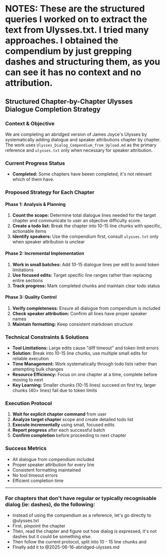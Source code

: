 # NOTES: These are the structured queries I worked on to extract the text from Ulysses.txt. I tried many approaches. I obtained the compendium by just grepping dashes and structuring them, as you can see it has no context and no attribution.

## **Structured Chapter-by-Chapter Ulysses Dialogue Completion Strategy**

### **Context & Objective**
We are completing an abridged version of James Joyce's Ulysses by systematically adding dialogue and speaker attributions chapter by chapter. The work uses `Ulysses_Dialog_Compendium_from_Upload.md` as the primary reference and `ulysses.txt` only when necessary for speaker attribution.

### **Current Progress Status**
- **Completed:** Some chapters have beeen completed, it's not relevant which of them have.

### **Proposed Strategy for Each Chapter**

#### **Phase 1: Analysis & Planning**
1. **Count the scope:** Determine total dialogue lines needed for the target chapter and communicate to user an objective difficulty score.
2. **Create a todo list:** Break the chapter into 10-15 line chunks with specific, actionable items
3. **Identify speakers:** Use the compendium first, consult `ulysses.txt` only when speaker attribution is unclear

#### **Phase 2: Incremental Implementation**
1. **Work in small batches:** Add 10-15 dialogue lines per edit to avoid token limitations
2. **Use focused edits:** Target specific line ranges rather than replacing entire sections
3. **Track progress:** Mark completed chunks and maintain clear todo status

#### **Phase 3: Quality Control**
1. **Verify completeness:** Ensure all dialogue from compendium is included
2. **Check speaker attribution:** Confirm all lines have proper speaker names
3. **Maintain formatting:** Keep consistent markdown structure

### **Technical Constraints & Solutions**
- **Tool Limitations:** Large edits cause "diff timeout" and token limit errors
- **Solution:** Break into 10-15 line chunks, use multiple small edits for reliable execution
- **Time Management:** Work systematically through todo lists rather than attempting bulk changes
- **Resource Efficiency:** Focus on one chapter at a time, complete before moving to next
- **Key Learning:** Smaller chunks (10-15 lines) succeed on first try, larger chunks (40+ lines) fail due to token limits

### **Execution Protocol**
1. **Wait for explicit chapter command** from user
2. **Analyze target chapter** scope and create detailed todo list
3. **Execute incrementally** using small, focused edits
4. **Report progress** after each successful batch
5. **Confirm completion** before proceeding to next chapter

### **Success Metrics**
- All dialogue from compendium included
- Proper speaker attribution for every line
- Consistent formatting maintained
- No tool timeout errors
- Efficient completion time

---

### For chapters that don't have regular or typically recognisable dialog (ie: dashes), do the following:

- Instead of using the compendium as a reference, let's go directly to @ulysses.txt 
- First, pinpoint the chapter
- Then, read the chapter and figure out how dialog is expressed, it's not dashes but it could be something else.
- Then follow the current protocol, split into 10 - 15 line chunks and 
- FInally add it to @2025-06-16-abridged-ulysses.md 
